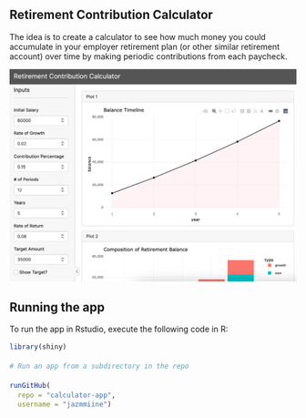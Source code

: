 ## Retirement Contribution Calculator 


The idea is to create a calculator to see how much money you could accumulate in
your employer retirement plan (or other similar retirement account) over time by
making periodic contributions from each paycheck.

![](screenshot.png)

## Running the app


To run the app in Rstudio, execute the following code in R:


```r
library(shiny)

# Run an app from a subdirectory in the repo

runGitHub(
  repo = "calculator-app",
  username = "jazmmiine")
  
```